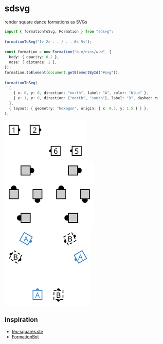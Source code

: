 # sdsvg

render square dance formations as SVGs

```ts
import { formationToSvg, Formation } from "sdsvg";

formationToSvg("1> 2> . . / . . 6< 5<");

const formation = new Formation("e.e/nsns/w.w", {
  body: { opacity: 0.2 },
  nose: { distance: 2 },
});
formation.toElement(document.getElementById("#svg"));

formationToSvg(
  [
    { x: 0, y: 0, direction: "north", label: "A", color: "blue" },
    { x: 1, y: 0, direction: ["north", "south"], label: "B", dashed: true },
  ],
  { layout: { geometry: "hexagon", origin: { x: 0.5, y: 1.5 } } },
);
```

![](https://raw.githubusercontent.com/cjquines/sdsvg/main/src/__image_snapshots__/sample1.png)
![](https://raw.githubusercontent.com/cjquines/sdsvg/main/src/__image_snapshots__/sample2.png)
![](https://raw.githubusercontent.com/cjquines/sdsvg/main/src/__image_snapshots__/sample3.png)

## inspiration

- [tex-squares.sty](https://www.mit.edu/~tech-squares/resources/tex/)
- [FormationBot](https://gitlab.com/tech-squares/formationbot)
